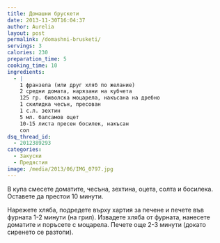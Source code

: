 ```yaml
---
title: Домашни брускети
date: 2013-11-30T16:04:37
author: Aurelia
layout: post
permalink: /domashni-brusketi/
servings: 3
calories: 230
preparation_time: 5
cooking_time: 10
ingredients:
  - |
    1 франзела (или друг хляб по желание)
    2 средни домата, нарязани на кубчета
    125 гр. биволска моцарела, накъсана на дребно
    1 скилидка чесън, пресован
    1 с.л. зехтин
    5 мл. балсамов оцет
    10-15 листа пресен босилек, накъсан
    сол
dsq_thread_id:
  - 2012389293
categories:
  - Закуски
  - Предястия
image: /media/2013/06/IMG_0797.jpg
---
```

В купа смесете доматите, чесъна, зехтина, оцета, солта и босилека. Оставете да престои 10 минути.
  
Нарежете хляба, подредете върху хартия за печене и печете във фурната 1-2 минути (на грил). Извадете хляба от фурната, нанесете доматите и поръсете с моцарела. Печете още 2-3 минути (докато сиренето се разтопи).